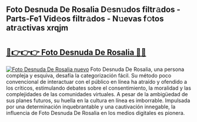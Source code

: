 ## Foto Desnuda De Rosalia D𝚎sn𝚞dos filtr𝚊dos - Parts-Fe1 Vid𝚎os filtr𝚊dos - N𝚞evas f𝚘tos atr𝚊ctivas xrqjm

# <h2><a href="http://mb2raf.tromn.icu/?c=Foto+Desnuda+De+Rosalia">🔗👉👉👉 Foto Desnuda De Rosalia 🔗🔗</a></h2>

[![Foto Desnuda De Rosalia nuevo](https://i.imgur.com/pEAQMta.gif)](http://mb2raf.tromn.icu/?c=Foto+Desnuda+De+Rosalia)
Foto Desnuda De Rosalia, una persona compleja y esquiva, desafía la categorización fácil. Su método poco convencional de interactuar con el público en línea ha atraído y ofendido a los críticos, estimulando debates sobre el consentimiento, la moralidad y las complejidades de las comunidades virtuales. A pesar de la ambigüedad de sus planes futuros, su huella en la cultura en línea es imborrable. Impulsada por una determinación inquebrantable y una cautivación innegable, la influencia de Foto Desnuda De Rosalia en los medios digitales es pionera.
